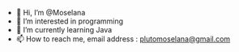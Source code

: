 - 👋 Hi, I’m @Moselana
- 👀 I’m interested in programming
- 🌱 I’m currently learning Java
- 📫 How to reach me, email address : plutomoselana@gmail.com

<!---
Moselana/Moselana is a ✨ special ✨ repository because its `README.md` (this file) appears on your GitHub profile.
You can click the Preview link to take a look at your changes.
--->
